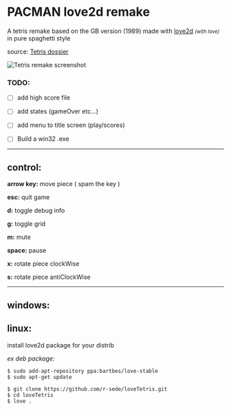 # PACMAN love2d remake

A tetris remake based on the GB version (1989)
made with [love2d](https://love2d.org/) <small>_(with love)_</small> in pure spaghetti style

source: [Tetris dossier](https://www.colinfahey.com/tetris/tetris.html)

![Tetris remake screenshot](https://github.com/r-sede/loveTetris/raw/master/assets/img/tetrisScreen.jpg ':v')

### TODO:

- [ ] add high score file
- [ ] add states (gameOver etc...)
- [ ] add menu to title screen (play/scores)
- [ ] Build a win32 .exe


---

## control:

**arrow key:** move piece ( spam the key )

**esc:** quit game

**d:** toggle debug info

**g:** toggle grid

**m:** mute

**space:** pause

**x:** rotate piece clockWise

**s:** rotate piece antiClockWise


---

## windows:



## linux:

install love2d package for your distrib

_ex deb package:_

```
$ sudo add-apt-repository ppa:bartbes/love-stable
$ sudo apt-get update
```

```
$ git clone https://github.com/r-sede/loveTetris.git
$ cd loveTetris
$ love .
```
